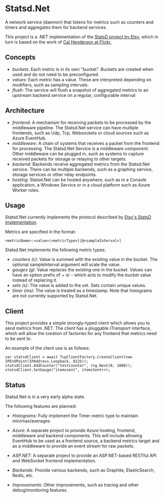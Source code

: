 # Statsd.Net #

A network service (daemon) that listens for metrics such as counters and timers and aggregates them for backend services.

This project is a .NET implementation of the [StatsD project by Etsy](https://github.com/etsy/statsd), which in turn is based on the work of [Cal Henderson at Flickr.](http://code.flickr.com/blog/2008/10/27/counting-timing/)

## Concepts ##

- *buckets*: Each metric is in its own "bucket". Buckets are created when used and do not need to be preconfigured.
- *values*: Each metric has a value. These are interpreted depending on modifiers, such as sampling intervals.
- *flush*: The service will flush a snapshot of aggregated metrics to an upstream backend service on a regular, configurable interval

## Architecture ##

- *frontend*: A mechanism for receiving packets to be processed by the middleware pipeline. The Statsd.Net service can have multiple frontends, such as Udp, Tcp, Websockets or cloud sources such as Azure EventHub.
- *middleware*: A chain of systems that receives a packet from the frontend for processing. The Statsd.Net Service is a middleware component. Other middleware can be plugged in, such as systems to capture received packets for storage or relaying to other targets.
- *backend*: Backends receive aggregated metrics from the Statsd.Net service. There can be multiple backends, such as a graphing service, storage services or other relay endpoints.
- *hosting*: Statsd.Net can be hosted anywhere, such as in a Console application, a Windows Service or in a cloud platform such as Azure Worker roles.

## Usage ##

Statsd.Net currently implements the protocol described by [Etsy's StatsD implementation](https://github.com/etsy/statsd).

Metrics are specified in the format:

    <metricName>:<value>|<metricType>[|@<sampleInterval>]

Statsd.Net implements the following metric types:

- *counters (c)*: Value is summed with the existing value in the bucket. The optional sampleInterval argument will scale the value.
- *gauges (g)*: Value replaces the existing one in the bucket. Values can have an option prefix of + or - which acts to modify the bucket value instead of replacing it.
- *sets (s)*: The value is added to the set. Sets contain unique values.
- *timer (ms)*: The value is treated as a timestamp. Note that histograms are not currently supported by Statsd.Net.

## Client ##

This project provides a simple strongly-typed client which allows you to send metrics from .NET. The client has a pluggable *ITransport* interface, which will allow the creation of factories for any frontend that metrics need to be sent to. 

An example of the client use is as follows:


    var statsdClient = await TcpClientFactory.CreateClient(new IPEndPoint(IPAddress.Loopback, 8125));
    statsdClient.AddCounter("testcounter", rng.Next(0, 1000));
    statsdClient.SetGauge("itemssent", itemsSent++);



## Status ##

Statsd.Net is in a very early alpha state. 

The following features are planned:

- *Histograms*: Fully implement the Timer metric type to maintain min/max/averages.

- *Azure*: A separate project to provide Azure hosting, frontend, middleware and backend components. This will include allowing EventHub to be used as a frontend source, a backend metrics target and as a middleware to provide an event stream for raw packets. 

- *ASP.NET*: A separate project to provide  an ASP.NET-based RESTful API and WebSocket frontend implementation.

- *Backends*: Provide various backends, such as Graphite, ElasticSearch, Redis, etc.

- *Improvements*: Other improvements, such as tracing and other debug/monitoring features.
